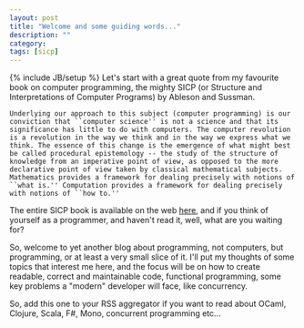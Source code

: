 ```yaml
---
layout: post
title: "Welcome and some guiding words..."
description: ""
category:
tags: [sicp]
---
```

{% include JB/setup %}
Let's start with a great quote from my favourite book on computer programming, the mighty SICP (or Structure and Interpretations of Computer Programs) by Ableson and Sussman.

    Underlying our approach to this subject (computer programming) is our conviction that ``computer science'' is not a science and that its significance has little to do with computers. The computer revolution is a revolution in the way we think and in the way we express what we think. The essence of this change is the emergence of what might best be called procedural epistemology -- the study of the structure of knowledge from an imperative point of view, as opposed to the more declarative point of view taken by classical mathematical subjects. Mathematics provides a framework for dealing precisely with notions of ``what is.'' Computation provides a framework for dealing precisely with notions of ``how to.''

The entire SICP book is available on the web [here](http://mitpress.mit.edu/sicp/), and if you think of yourself as a programmer, and haven't read it, well, what are you waiting for?

So, welcome to yet another blog about programming, not computers, but programming, or at least a very small slice of it. I'll put my thoughts of some topics that interest me here, and the focus will be on how to create readable, correct and maintainable code, functional  programming, some key problems a "modern" developer will face, like concurrency.

So, add this one to your RSS aggregator if you want to read about OCaml, Clojure, Scala, F#, Mono, concurrent programming etc...
